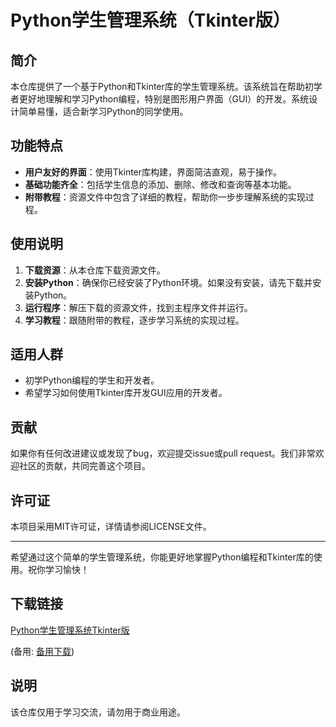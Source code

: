 # Python学生管理系统（Tkinter版）

## 简介

本仓库提供了一个基于Python和Tkinter库的学生管理系统。该系统旨在帮助初学者更好地理解和学习Python编程，特别是图形用户界面（GUI）的开发。系统设计简单易懂，适合新学习Python的同学使用。

## 功能特点

- **用户友好的界面**：使用Tkinter库构建，界面简洁直观，易于操作。
- **基础功能齐全**：包括学生信息的添加、删除、修改和查询等基本功能。
- **附带教程**：资源文件中包含了详细的教程，帮助你一步步理解系统的实现过程。

## 使用说明

1. **下载资源**：从本仓库下载资源文件。
2. **安装Python**：确保你已经安装了Python环境。如果没有安装，请先下载并安装Python。
3. **运行程序**：解压下载的资源文件，找到主程序文件并运行。
4. **学习教程**：跟随附带的教程，逐步学习系统的实现过程。

## 适用人群

- 初学Python编程的学生和开发者。
- 希望学习如何使用Tkinter库开发GUI应用的开发者。

## 贡献

如果你有任何改进建议或发现了bug，欢迎提交issue或pull request。我们非常欢迎社区的贡献，共同完善这个项目。

## 许可证

本项目采用MIT许可证，详情请参阅LICENSE文件。

---

希望通过这个简单的学生管理系统，你能更好地掌握Python编程和Tkinter库的使用。祝你学习愉快！

## 下载链接
[Python学生管理系统Tkinter版](https://pan.quark.cn/s/8f337fa889c6) 

(备用: [备用下载](https://pan.baidu.com/s/1HGlBsCNiaHX2abxy0zy2-A?pwd=1234))

## 说明

该仓库仅用于学习交流，请勿用于商业用途。
